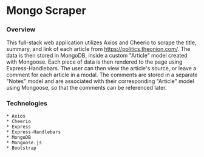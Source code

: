 # Mongo Scraper

### Overview

This full-stack web application utilizes Axios and Cheerio to scrape the title, summary, and link of each article from https://politics.theonion.com/. The data is then stored in MongoDB, inside a custom "Article" model created with Mongoose. Each piece of data is then rendered to the page using Express-Handlebars. The user can then view the article's source, or leave a comment for each article in a modal. The comments are stored in a separate "Notes" model and are associated with their corresponding "Article" model using Mongoose, so that the comments can be referenced later.

### Technologies

    * Axios
    * Cheerio
    * Express
    * Express-Handlebars
    * MongoDB
    * Mongoose.js
    * Bootstrap
